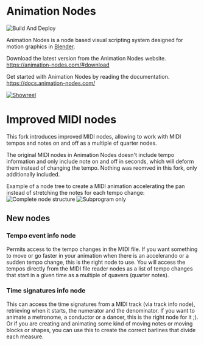 Animation Nodes
===============

![Build And Deploy](https://github.com/JacquesLucke/animation_nodes/actions/workflows/build.yml/badge.svg)

Animation Nodes is a node based visual scripting system designed for motion graphics in [Blender](https://blender.org).

Download the latest version from the Animation Nodes website. https://animation-nodes.com/#download

Get started with Animation Nodes by reading the documentation. https://docs.animation-nodes.com/

[![Showreel](https://img.youtube.com/vi/nCghhlMOwRg/0.jpg)](https://www.youtube.com/watch?v=nCghhlMOwRg)

Improved MIDI nodes
===================

This fork introduces improved MIDI nodes, allowing to work with MIDI tempos and notes on and off as a multiple of quarter nodes.

The original MIDI nodes in Animation Nodes doesn't include tempo information and only include note on and off in seconds, which will deform them instead of changing the tempo. Nothing was reomved in this fork, only additionally included.

Example of a node tree to create a MIDI animation accelerating the pan instead of stretching the notes for each tempo change:
![Complete node structure](https://user-images.githubusercontent.com/16710238/197834327-08314cb4-f4e5-4568-b943-dd2b9b28f47d.png)
![Subprogram only](https://user-images.githubusercontent.com/16710238/197834710-06549164-257f-4b11-b370-0bcba604d770.png)

## New nodes
### Tempo event info node
Permits access to the tempo changes in the MIDI file. If you want something to move or go faster in your animation when there is an accelerando or a sudden tempo change, this is the right node to use. You will access the tempos directly from the MIDI file reader nodes as a list of tempo changes that start in a given time as a multiple of quavers (quarter notes).

### Time signatures info node
This can access the time signatures from a MIDI track (via track info node), retrieving when it starts, the numerator and the denominator. If you want to animate a metronome, a conductor or a dancer, this is the right node for it ;). Or if you are creating and animating some kind of moving notes or moving blocks or shapes, you can use this to create the correct barlines that divide each measure.
